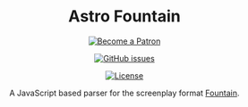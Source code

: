 <h1 id="astro-fountain" align="center">Astro Fountain</h1>

<p align="center"><a href="https://www.patreon.com/thombruce"><img src="https://c5.patreon.com/external/logo/become_a_patron_button.png" alt="Become a Patron"></a></p>

<p align="center"><a href="https://github.com/thombruce/fountain.js/issues"><img src="https://img.shields.io/github/issues-raw/thombruce/fountain.js?logo=github" alt="GitHub issues"></a></p>

<p align="center"><a href="LICENSE"><img src="https://img.shields.io/badge/license-MIT-green.svg" alt="License"></a></p>

<p align="center">A JavaScript based parser for the screenplay format <a href="https://fountain.io/">Fountain</a>.</p>

